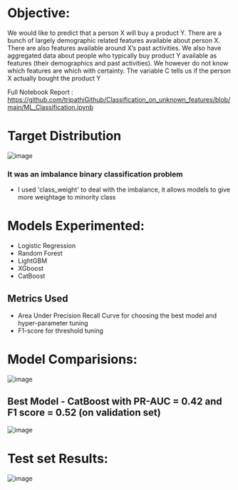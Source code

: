 
# Objective:
We would like to predict that a person X will buy a product Y. There are a bunch of largely demographic related features available about person X. There are also features available around X’s past activities. We also have aggregated data about people who typically buy product Y available as features (their demographics and past activities). We however do not know which features are which with certainty. The variable C tells us if the person X actually bought the product Y

Full Notebook Report : https://github.com/tripathiGithub/Classification_on_unknown_features/blob/main/ML_Classification.ipynb

# Target Distribution
![image](https://github.com/tripathiGithub/Classification_on_unknown_features/raw/main/Results/targetDist.png)

### It was an imbalance binary classification problem
- I used 'class_weight' to deal with the imbalance, it allows models to give more weightage to minority class 

# Models Experimented:
- Logistic Regression 
- Random Forest
- LightGBM
- XGboost
- CatBoost

## Metrics Used
- Area Under Precision Recall Curve for choosing the best model and hyper-parameter tuning
- F1-score for threshold tuning

# Model Comparisions:
![image](https://github.com/tripathiGithub/Classification_on_unknown_features/raw/main/Results/modelCompare.png)

## Best Model - CatBoost with PR-AUC = 0.42 and F1 score = 0.52 (on validation set)
![image](https://github.com/tripathiGithub/Classification_on_unknown_features/raw/main/Results/bestmodel.png)

# Test set Results:
![image](https://github.com/tripathiGithub/Classification_on_unknown_features/raw/main/Results/test_set_results.png)
